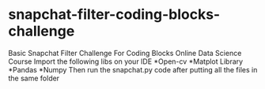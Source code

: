 # snapchat-filter-coding-blocks-challenge
Basic Snapchat Filter Challenge For Coding Blocks Online Data Science Course
Import the following libs on your IDE 
*Open-cv
*Matplot Library
*Pandas
*Numpy
Then run the snapchat.py code after putting all the files in the same folder
